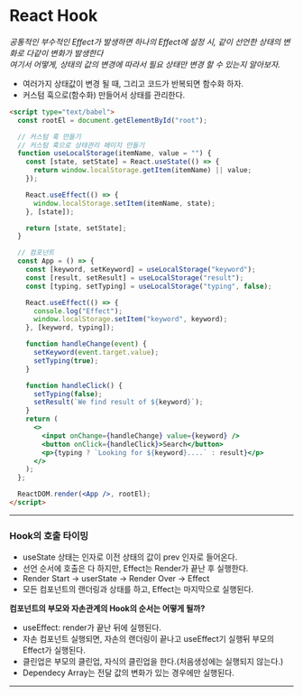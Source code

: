 # React Hook

_공통적인 부수적인 Effect가 발생하면 하나의 Effect에 설정 시, 같이 선언한 상태의 변화로 다같이 변화가 발생한다_  
_여기서 어떻게, 상태의 값의 변경에 따라서 필요 상태만 변경 할 수 있는지 알아보자._

- 여러가지 상태값이 변경 될 때, 그리고 코드가 반복되면 함수화 하자.
- 커스텀 훅으로(함수화) 만들어서 상태를 관리한다.

```html
<script type="text/babel">
  const rootEl = document.getElementById("root");

  // 커스텀 훅 만들기
  // 커스텀 훅으로 상태관리 페이지 만들기
  function useLocalStorage(itemName, value = "") {
    const [state, setState] = React.useState(() => {
      return window.localStorage.getItem(itemName) || value;
    });

    React.useEffect(() => {
      window.localStorage.setItem(itemName, state);
    }, [state]);

    return [state, setState];
  }

  // 컴포넌트
  const App = () => {
    const [keyword, setKeyword] = useLocalStorage("keyword");
    const [result, setResult] = useLocalStorage("result");
    const [typing, setTyping] = useLocalStorage("typing", false);

    React.useEffect(() => {
      console.log("Effect");
      window.localStorage.setItem("keyword", keyword);
    }, [keyword, typing]);

    function handleChange(event) {
      setKeyword(event.target.value);
      setTyping(true);
    }

    function handleClick() {
      setTyping(false);
      setResult(`We find result of ${keyword}`);
    }
    return (
      <>
        <input onChange={handleChange} value={keyword} />
        <button onClick={handleClick}>Search</button>
        <p>{typing ? `Looking for ${keyword}....` : result}</p>
      </>
    );
  };

  ReactDOM.render(<App />, rootEl);
</script>
```

---

### Hook의 호출 타이밍

- useState 상태는 인자로 이전 상태의 값이 prev 인자로 들어온다.
- 선언 순서에 호출은 다 하지만, Effect는 Render가 끝난 후 실행한다.
- Render Start -> userState -> Render Over -> Effect
- 모든 컴포넌트의 랜더링과 상태를 하고, Effect는 마지막으로 실행된다.

**컴포넌트의 부모와 자손관계의 Hook의 순서는 어떻게 될까?**

- useEffect: render가 끝난 뒤에 실행된다.
- 자손 컴포넌트 실행되면, 자손의 랜더링이 끝나고 useEffect기 실행뒤 부모의 Effect가 실행된다.
- 클린업은 부모의 클린업, 자식의 클린업을 한다.(처음생성에는 실행되지 않는다.)
- Dependecy Array는 전달 값의 변화가 있는 경우에만 실행된다.

---

